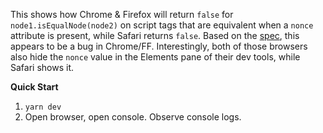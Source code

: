 This shows how Chrome & Firefox will return `false` for `node1.isEqualNode(node2)` on script tags that are equivalent when a `nonce` attribute is present, while Safari returns `false`. Based on the [spec](https://dom.spec.whatwg.org/#concept-node-equals), this appears to be a bug in Chrome/FF. Interestingly, both of those browsers also hide the `nonce` value in the Elements pane of their dev tools, while Safari shows it.

**Quick Start**
1. `yarn dev`
2. Open browser, open console. Observe console logs.
